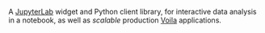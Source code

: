 A [JupyterLab](https://jupyter.org/) widget and Python client library, for
interactive data analysis in a notebook, as well as _scalable_ production
[Voila](https://github.com/voila-dashboards/voila) applications.
